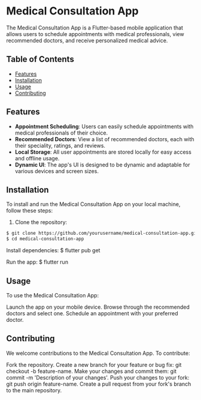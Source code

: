 # Medical Consultation App

The Medical Consultation App is a Flutter-based mobile application that allows users to schedule appointments with medical professionals, view recommended doctors, and receive personalized medical advice.

## Table of Contents

- [Features](#features)
- [Installation](#installation)
- [Usage](#usage)
- [Contributing](#contributing)

## Features

- **Appointment Scheduling**: Users can easily schedule appointments with medical professionals of their choice.
- **Recommended Doctors**: View a list of recommended doctors, each with their speciality, ratings, and reviews.
- **Local Storage**: All user appointments are stored locally for easy access and offline usage.
- **Dynamic UI**: The app's UI is designed to be dynamic and adaptable for various devices and screen sizes.

## Installation

To install and run the Medical Consultation App on your local machine, follow these steps:

1. Clone the repository:

```bash
$ git clone https://github.com/yourusername/medical-consultation-app.git
$ cd medical-consultation-app
```

Install dependencies:
$ flutter pub get

Run the app:
$ flutter run

## Usage

To use the Medical Consultation App:

Launch the app on your mobile device.
Browse through the recommended doctors and select one.
Schedule an appointment with your preferred doctor.

## Contributing

We welcome contributions to the Medical Consultation App. To contribute:

Fork the repository.
Create a new branch for your feature or bug fix: git checkout -b feature-name.
Make your changes and commit them: git commit -m 'Description of your changes'.
Push your changes to your fork: git push origin feature-name.
Create a pull request from your fork's branch to the main repository.
